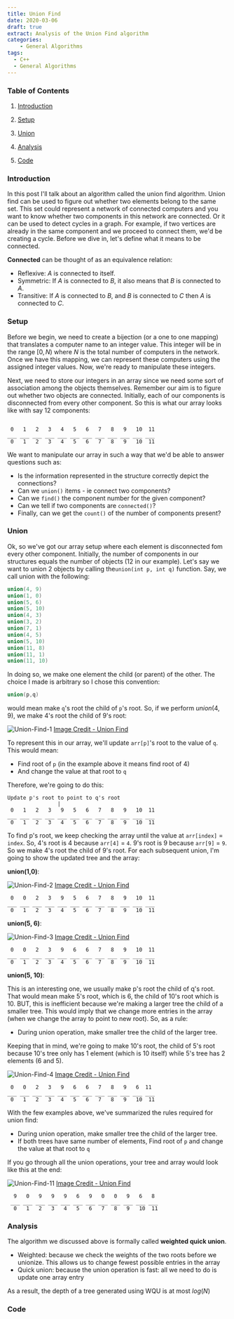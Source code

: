 ```yaml
---
title: Union Find
date: 2020-03-06
draft: true
extract: Analysis of the Union Find algorithm
categories: 
    - General Algorithms
tags:
  - C++
  - General Algorithms
---
```


### Table of Contents

1. [Introduction](#introduction)

2. [Setup](#setup)

3. [Union](#union)

4. [Analysis](#analysis)

5. [Code](#code)


### Introduction

In this post I'll talk about an algorithm called the union find algorithm. Union find can be used to figure out whether two elements belong to the same set. This set could represent a network of connected computers and you want to know whether two components in this network are connected. Or it can be used to detect cycles in a graph. For example, if two vertices are already in the same component and we proceed to connect them, we'd be creating a cycle. Before we dive in, let's define what it means to be connected. 

**Connected** can be thought of as an equivalence relation:

- Reflexive: $A$ is connected to itself.
- Symmetric: If $A$ is connected to $B$, it also means that $B$ is connected to $A$.
- Transitive: If $A$ is connected to $B$, and $B$ is connected to $C$ then $A$ is connected to $C$.
 

### Setup

Before we begin, we need to create a bijection (or a one to one mapping) that translates a computer name to an integer value. This integer will be in the range $[0, N)$ where $N$ is the total number of computers in the network. Once we have this mapping, we can represent these computers using the assigned integer values. Now, we're ready to manipulate these integers. 

Next, we need to store our integers in an array since we need some sort of association among the objects themselves. Remember our aim is to figure out whether two objects are connected. Initially, each of our components is disconnected from every other component. So this is what our array looks like with say 12 components:

```

 0   1   2   3   4   5   6   7   8   9   10  11   
___ ___ ___ ___ ___ ___ ___ ___ ___ ___ ___ ___
 0   1   2   3   4   5   6   7   8   9   10  11   

```
We want to manipulate our array in such a way that we'd be able to answer questions such as:

- Is the information represented in the structure correctly depict the connections?
- Can we `union()` items - ie connect two components?
- Can we `find()` the component number for the given component?
- Can we tell if two components are `connected()`?
- Finally, can we get the `count()` of the number of components present? 

### Union

Ok, so we've got our array setup where each element is disconnected fom every other component. Initially, the number of components in our structures equals the number of objects (12 in our example). Let's say we want to union 2 objects by calling the`union(int p, int q)` function. Say, we call union with the following:
```cpp
union(4, 9)
union(1, 0)
union(5, 6)
union(5, 10)
union(4, 3)
union(3, 2)
union(7, 1)
union(4, 5)
union(5, 10)
union(11, 8)
union(11, 1)
union(11, 10)
```

In doing so, we make one element the child (or parent) of the other. The choice I made is arbitrary so I chose this convention: 
```cpp
union(p,q)
``` 
would mean make `q`'s root the child of `p`'s root. So, if we perform $union(4,9)$, we make $4$'s root the child of $9$'s root:

![Union-Find-1](images/unionfind/uf1.png) [Image Credit - Union Find](https://csacademy.com/app/graph_editor/)

 To represent this in our array, we'll update `arr[p]`'s root to the value of `q`. This would mean:
 - Find root of `p` (in the example above it means find root of 4)
 - And change the value at that root to `q`
 
 Therefore, we're going to do this:
 
 ```
Update p's root to point to q's root 
                 | 
  0   1   2   3   9   5   6   7   8   9   10  11   
___ ___ ___ ___ ___ ___ ___ ___ ___ ___ ___ ___
  0   1   2   3   4   5   6   7   8   9   10  11  
```

To find p's root, we keep checking the array until the value at `arr[index]` = `index`. So, 4's root is 4 because `arr[4]` = `4`. 9's root is 9 because `arr[9]` = `9`. So we make 4's root the child of 9's root. For each subsequent union, I'm going to show the updated tree and the array:

**union(1,0)**:

![Union-Find-2](images/unionfind/uf2.png) [Image Credit - Union Find](https://csacademy.com/app/graph_editor/)


 ```
  0   0   2   3   9   5   6   7   8   9   10  11   
___ ___ ___ ___ ___ ___ ___ ___ ___ ___ ___ ___
  0   1   2   3   4   5   6   7   8   9   10  11   
```

**union(5, 6)**:

![Union-Find-3](images/unionfind/uf3.png) [Image Credit - Union Find](https://csacademy.com/app/graph_editor/)

 ```
  0   0   2   3   9   6   6   7   8   9   10  11   
___ ___ ___ ___ ___ ___ ___ ___ ___ ___ ___ ___
  0   1   2   3   4   5   6   7   8   9   10  11   
```

**union(5, 10)**:

This is an interesting one, we usually make p's root the child of q's root. That would mean make 5's root, which is 6, the child of 10's root which is 10. BUT, this is inefficient because we're making a larger tree the child of a smaller tree. This would imply that we change more entries in the array (when we change the array to point to new root). So, as a rule:

- During union operation, make smaller tree the child of the larger tree. 

Keeping that in mind, we're going to make 10's root, the child of 5's root because 10's tree only has 1 element (which is 10 itself) while 5's tree has 2 elements (6 and 5).

![Union-Find-4](images/unionfind/uf4.png) [Image Credit - Union Find](https://csacademy.com/app/graph_editor/)

 ```
  0   0   2   3   9   6   6   7   8   9   6  11   
___ ___ ___ ___ ___ ___ ___ ___ ___ ___ ___ ___
  0   1   2   3   4   5   6   7   8   9   10  11  
```

With the few examples above, we've summarized the rules required for union find:

- During union operation, make smaller tree the child of the larger tree.
- If both trees have same number of elements, Find root of `p` and change the value at that root to `q`

If you go through all the union operations, your tree and array would look like this at the end:

![Union-Find-11](images/unionfind/uf11.png) [Image Credit - Union Find](https://csacademy.com/app/graph_editor/)

```
  9   0   9   9   9   6   9   0   0   9   6   8   
 ___ ___ ___ ___ ___ ___ ___ ___ ___ ___ ___ ___
  0   1   2   3   4   5   6   7   8   9   10  11  
```

### Analysis

The algorithm we discussed above is formally called **weighted quick union**. 
- Weighted: because we check the weights of the two roots before we unionize. This allows us to change fewest possible entries in the array
- Quick union: because the union operation is fast: all we need to do is update one array entry

As a result, the depth of a tree generated using WQU is at most $log(N)$

### Code

